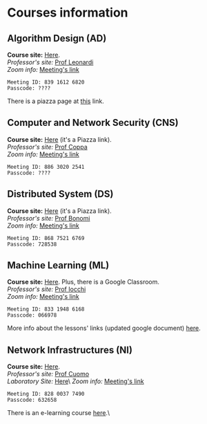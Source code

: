 # Courses information

## Algorithm Design (AD)
**Course site:** [Here](https://sites.google.com/a/uniroma1.it/stefanoleonardi-eng/didattica/algorithm-desogn-2020-2021). \
*Professor's site:* [Prof Leonardi](https://sites.google.com/a/uniroma1.it/stefanoleonardi-eng/) \
*Zoom info:* [Meeting's link](https://uniroma1.zoom.us/j/83916126820?pwd=UXY0c0VZZGoyUk9zSVNSQnRWWVBTQT09)

```
Meeting ID: 839 1612 6820
Passcode: ????
```
There is a piazza page at [this](https://piazza.com/uniroma1.it/fall2020/ad20202021) link.

## Computer and Network Security (CNS)
**Course site:** [Here](https://piazza.com/uniroma1.it/fall2020/cns/info) (it's a Piazza link). \
*Professor's site:* [Prof Coppa](https://ecoppa.github.io/) \
*Zoom info:* [Meeting's link](https://uniroma1.zoom.us/j/88630202541?pwd=eVgxT3pORGFTQjBvUXpxVGViTUd1QT09)

```
Meeting ID: 886 3020 2541
Passcode: ????
```

## Distributed System (DS)
**Course site:** [Here](https://piazza.com/uniroma1.it/fall2020/1044419/info) (it's a Piazza link). \
*Professor's site:* [Prof Bonomi](https://bonomi.diag.uniroma1.it/) \
*Zoom info:* [Meeting's link](https://uniroma1.zoom.us/j/86875216769?pwd=d2tzRkUrSE1ob1hlUjMwa0NsT1BlQT09)

```
Meeting ID: 868 7521 6769
Passcode: 728538
```
## Machine Learning (ML)
**Course site:** [Here](https://sites.google.com/diag.uniroma1.it/machine-learning). Plus, there is a Google Classroom. \
*Professor's site:* [Prof Iocchi](https://sites.google.com/a/dis.uniroma1.it/iocchi/home) \
*Zoom info:* [Meeting's link](https://uniroma1.zoom.us/j/83319486168?pwd=cUxmK1phRzhoWTIvellXdDhuSVV3UT09)

```
Meeting ID: 833 1948 6168
Passcode: 066978
```
More info about the lessons' links (updated google document) [here](https://docs.google.com/document/d/1etU5_Gu3_bxWv8zLEblufs1Ar8hGls8mSlS1mjQe3D8/edit?usp=sharing).

## Network Infrastructures (NI)
**Course site:** [Here](http://francescacuomo.site.uniroma1.it/didattica/network-infrastructures-20-21). \
*Professor's site:* [Prof Cuomo](http://francescacuomo.site.uniroma1.it/home) \
*Laboratory Site:* [Here](http://demons.netgroup.uniroma2.it/~marco/network_infrastructures/current/marr_minr/?)\
*Zoom info:* [Meeting's link](https://uniroma1.zoom.us/j/82800377490?pwd=ZTc2WG5vdGdrbDNoTVhIeDh0L2krdz09)

```
Meeting ID: 828 0037 7490
Passcode: 632658
```
There is an e-learning course [here](https://elearning.uniroma1.it/course/view.php?id=11878).\

<!---
Template:
## Algorithm Design (AD)
**Course site:** [Here](). \
*Professor's site:* [Prof]() \
*Zoom info:* [Meeting's link]()

```
Meeting ID: 
Passcode: 
```
-->
